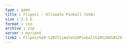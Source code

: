 ```yaml
---
type : game
title : Flipnic - Ultimate Pinball (USA)
size : 2.2 G
format : iso
archive : zip
server : myrient
link2 : Flipnic%20-%20Ultimate%20Pinball%20%28USA%29
---
```

